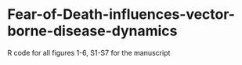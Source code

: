 # Fear-of-Death-influences-vector-borne-disease-dynamics

R code for all figures 1-6, S1-S7 for the manuscript

